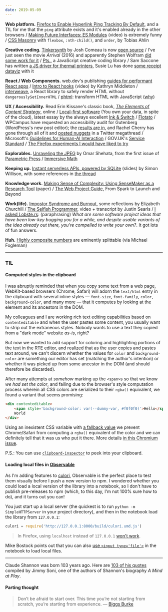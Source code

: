 ```yaml
--- 
date: 2019-05-09
---
```


__Web platform.__ [Firefox to Enable Hyperlink Ping Tracking By Default](https://www.bleepingcomputer.com/news/software/mozilla-firefox-to-enable-hyperlink-ping-tracking-by-default/), and a TIL for me that the `ping` attribute exists and it's enabled already in the other browsers / [Making Future Interfaces: ES Modules](https://www.youtube.com/watch?v=dAIckpwW9ds) (video) is extremely funny / [CSS Masonry](https://tobiasahlin.com/blog/masonry-with-css/) with `flexbox`, `:nth-child()`, and `order`, by Tobias Ahlin

__Creative coding.__ [Tinkersynth](https://tinkersynth.com/) by Josh Comeau is now [open source](https://github.com/joshwcomeau/tinkersynth) / I've just seen the movie _Arrival_ (2016) and apparently Stephen Wolfram [did some work for it](https://blog.stephenwolfram.com/2016/11/quick-how-might-the-alien-spacecraft-work/) / [Pts.](https://ptsjs.org/), a JavaScript creative coding library / Sam Saccone has written [a JS driver for thermal printers](https://github.com/samccone/thermal_print), Susie Lu has done [some receipt dataviz](https://twitter.com/DataToViz/status/1124752405973782528) with it 

__React / Web Components.__ web.dev's publishing [guides for performant React apps](https://web.dev/react) / [Intro to React hooks](https://developers.facebook.com/videos/2019/intro-to-react-hooks/) (video) by Kathryn Middleton / [interweave](https://milesj.gitbook.io/interweave/), a React library to safely render HTML without `dangerouslySetInnerHTML` / [phtml](https://github.com/phtmlorg/phtml): transform HTML with JavaScript ([why](https://codepen.io/jonneal/post/why-is-there-phtml))

__UX / Accessibility.__ Read Erin Kissane's classic book, [_The Elements of Content Strategy_](http://elements-of-content-strategy.abookapart.com/), online / [Local-first software](https://www.inkandswitch.com/local-first.html) (You own your data, in spite of the cloud), latest essay by the always excellent [Ink & Switch](https://www.inkandswitch.com/) / [Flotato](https://www.flotato.com/) / WPCampus have requested an accessibility audit for Gutenberg (WordPress's new post editor); the [results are in](https://wpcampus.org/2019/05/gutenberg-audit-results/), and Rachel Cherry has gone through all of it and [posted nuggets](https://twitter.com/bamadesigner/status/1124719434852175873) in a Twitter megathread / Microsoft's [Guidelines for Human-AI Interaction](https://www.microsoft.com/en-us/research/publication/guidelines-for-human-ai-interaction/) / GOV.UK's [Service Standard](https://www.gov.uk/service-manual/service-standard) / [The Firefox experiments I would have liked to try](https://www.ianbicking.org/blog/2019/03/firefox-experiments-i-would-have-liked.html)

__Explorables.__ [Unraveling the JPEG](https://parametric.press/issue-01/unraveling-the-jpeg/) by Omar Shehata, from the first issue of [Parametric Press](https://parametric.press/) / [Immersive Math](http://immersivemath.com)

__Keeping up.__ [Instant serverless APIs, powered by SQLite](https://speakerdeck.com/simon/instant-serverless-apis-powered-by-sqlite) (slides) by Simon Willison, with some references in [the thread](https://twitter.com/simonw/status/1124750304522715136)

__Knowledge work.__ [Making Sense of Complexity: Using SenseMaker as a Research Tool](https://www.mdpi.com/2079-8954/7/2/25) (paper) / [The Web Project Guide](https://webprojectbook.com/), From Spark to Launch and Beyond

__Work(life).__ [Impostor Syndrome and Burnout](https://interactions.acm.org/archive/view/may-june-2019/impostor-syndrome-and-burnout), some reflections by Elizabeth Churchill / [The Selfish Programmer](https://blog.testdouble.com/posts/2019-05-08-the-selfish-programmer), video + transcript by Justin Searls / [I asked Lobste.rs](https://lobste.rs/s/bazqzk/nih_bingo_wheels_you_constantly_want): (paraphrasing) _What are some software project ideas that have been low-key bugging you for a while, and despite usable variants of the idea already out there, you're compelled to write your own?_. It got lots of fun answers.

__Huh.__ [Highly composite numbers](https://en.m.wikipedia.org/wiki/Highly_composite_number) are eminently splittable (via Michael Fogleman)

---

### TIL

#### Computed styles in the clipboard

I was abruptly reminded that when you copy some text from a web page, WebKit-based browsers (Chrome, Safari) will adorn the `text/html` entry in the clipboard with several inline styles — `font-size`, `font-family`, `color`, `background-color`, and many more — that it computes by looking at the element and its ancestors in the DOM.

My colleagues and I are working rich text editing capabilities based on `contenteditable` and when the user pastes some content, you usually want to strip out the extraneous styles. Nobody wants to use a text they copied from a "dark mode" website _as-is_, right? 

But now we wanted to add support for coloring and highlighting portions of the text in the RTE editor, and realized that as the user copies and pastes text around, we can't discern whether the values for `color` and `background-color` are something our editor has set (matching the author's intention) or whether it was picked up from some ancestor in the DOM (and should therefore be discarded). 

After many attempts at _somehow_ marking up the `<span>`s so that we know _we had set the color_, and failing due to the browser's style computation process wherein all CSS colors are serialized to their `rgba()` equivalent, we found a variant that seems promising:

```html
<div contenteditable>
	<span style='background-color: var(--dummy-var, #f0f0f0)'>Hello</span>
	World
</div>
```

Using an inexistent CSS variable with [a fallback value](https://developer.mozilla.org/en-US/docs/Web/CSS/Using_CSS_custom_properties#Custom_property_fallback_values) we prevent Chrome/Safari from computing a `rgba()` equivalent of the color and we can definitely tell that it was us who put it there. More details [in this Chromium issue](https://bugs.chromium.org/p/chromium/issues/detail?id=960315).

P.S.: You can use [`clipboard-inspector`](https://evercoder.github.io/clipboard-inspector/) to peek into your clipboard.

#### Loading local files in [Observable](https://observablehq.com/)

As I'm adding features to [culori](https://github.com/evercoder/culori), Observable is the perfect place to test them visually before I push a new version to npm. I wondered whether you could load a local version of the library into a notebook, so I don't have to publish pre-releases to npm (which, to this day, I'm not 100% sure how to do), and it turns out you can!

You just start up a local server (the quickest is to run `python -m SimpleHTTPServer` in your project directory), and then in the notebook load the library from `127.0.0.1`:

```js
culori = require('http://127.0.0.1:8000/build/culori.umd.js')
```

> In Firefox, using `localhost` instead of `127.0.0.1` [won't work](https://bugzilla.mozilla.org/show_bug.cgi?id=903966).

Mike Bostock points out that you can also [use `<input type='file'>`](https://observablehq.com/@mbostock/reading-local-files) in the notebook to load local files.

---

Claude Shannon was born 103 years ago. Here are [103 of his quotes](https://medium.com/@jimmysoni/on-claude-shannons-103rd-birthday-here-are-103-memorable-claude-shannon-quotes-maxims-and-843de4c716cf) compiled by Jimmy Soni, one of the authors of Shannon's biography _A Mind at Play_.

#### Parting thought

> Don’t be afraid to start over. This time you’re not starting from scratch, you’re starting from experience. — [Biggs Burke](https://twitter.com/1996Biggs/status/1124777559281913856)